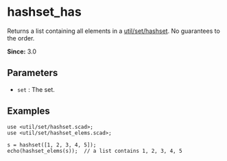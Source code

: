 # hashset_has

Returns a list containing all elements in a [util/set/hashset](https://openhome.cc/eGossip/OpenSCAD/lib3x-hashset.html). No guarantees to the order.

**Since:** 3.0

## Parameters

- `set` : The set.

## Examples

    use <util/set/hashset.scad>;
    use <util/set/hashset_elems.scad>;

    s = hashset([1, 2, 3, 4, 5]);
    echo(hashset_elems(s));  // a list contains 1, 2, 3, 4, 5


